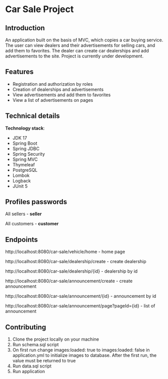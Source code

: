 # Car Sale Project

## Introduction
An application built on the basis of MVC, which copies a car buying service. The user can view dealers and their advertisements for selling cars, and add them to favorites. The dealer can create car dealerships and add advertisements to the site.
Project is currently under development.

## Features

* Registration and authorization by roles
* Creation of dealerships and advertisements
* View advertisements and add them to favorites
* View a list of advertisements on pages

## Technical details

**Technology stack**:

* JDK 17
* Spring Boot
* Spring JDBC
* Spring Security
* Spring MVC
* Thymeleaf
* PostgreSQL
* Lombok
* Logback
* JUnit 5

## Profiles passwords

All sellers - **seller**

All customers - **customer**

## Endpoints

http://localhost:8080/car-sale/vehicle/home - home page

http://localhost:8080/car-sale/dealership/create - create dealership

http://localhost:8080/car-sale/dealership/{id} - dealership by id

http://localhost:8080/car-sale/announcement/create - create announcement

http://localhost:8080/car-sale/announcement/{id} - announcement by id

http://localhost:8080/car-sale/announcement/page?pageId={id} - list of announcement

## Contributing

1. Clone the project locally on your machine
2. Run schema.sql script
3. On first run change images:loaded: true to images:loaded: false in application.yml to initialize images to database. After the first run, the value must be returned to true
4. Run data.sql script
5. Run application
